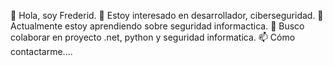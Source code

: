 👋 Hola, soy Frederid.
👀 Estoy interesado en desarrollador, ciberseguridad.
🌱Actualmente estoy aprendiendo sobre seguridad informactica.
💞️ Busco colaborar en proyecto .net, python y seguridad informatica.
📫 Cómo contactarme....

<!---
fr3d3rid/fr3d3rid is a ✨ special ✨ repository because its `README.md` (this file) appears on your GitHub profile.
You can click the Preview link to take a look at your changes.
--->
